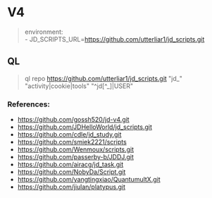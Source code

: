 # V4
> environment:  
      - JD_SCRIPTS_URL=https://github.com/utterliar1/jd_scripts.git
## QL
> ql repo https://github.com/utterliar1/jd_scripts.git "jd_" "activity|cookie|tools" "^jd[^_]|USER"
### References:
- https://github.com/gossh520/jd-v4.git
- https://github.com/JDHelloWorld/jd_scripts.git
- https://github.com/cdle/jd_study.git
- https://github.com/smiek2221/scripts
- https://github.com/Wenmoux/scripts.git
- https://github.com/passerby-b/JDDJ.git
- https://github.com/airacg/jd_task.git
- https://github.com/NobyDa/Script.git
- https://github.com/yangtingxiao/QuantumultX.git
- https://github.com/jiulan/platypus.git
